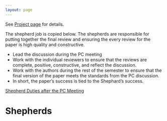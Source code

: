 ```yaml
---
layout: page
---
```


See [Project page](https://w6113.github.io/projects) for details.

The shepherd job is copied below.  The shepherds are responsible for putting together the final review and ensuring the every review for the paper is high quality and constructive.

* Lead the discussion during the PC meeting
* Work with the individual reviewers to ensure that the reviews are complete, positive, constructive, and reflect the discussion.
* Work with the authors during the rest of the semester to ensure that the final version of the paper meets the standards from the PC discussion.
* In short, the paper’s success is tied to the Shephard’s success.

[Shepherd Duties after the PC Meeting](./projects#shepherd)

# Shepherds

